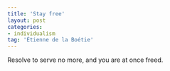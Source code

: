 ```yaml
---
title: 'Stay free'
layout: post
categories:
- individualism
tag: 'Étienne de la Boétie'
---
```


Resolve to serve no more, and you are at once freed.